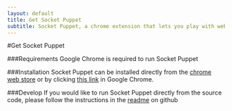```yaml
---
layout: default
title: Get Socket Puppet
subtitle: Socket Puppet, a chrome extension that lets you play with websockets.
---
```


#Get Socket Puppet

###Requirements
Google Chrome is required to run Socket Puppet

###Installation
Socket Puppet can be installed directly from the [chrome web store][LINK] or by clicking [this link][INSTALL] in Google Chrome.

###Develop
If you would like to run Socket Puppet directly from the source code, please follow the instructions in the [readme][README] on github

[LINK]: <https://chrome.google.com/extensions/detail/odpmdfegfklbkkljglpaholpnhkmdbfo?hl=en> "Socket Pupper in the Chrome Web Store"
[INSTALL]: <https://chrome.google.com/extensions/detail/odpmdfegfklbkkljglpaholpnhkmdbfo?hl=en> "Install Socket Puppet"
[README]: <https://github.com/MisterGlass/SocketPuppet/blob/master/README.md> "Read Me"